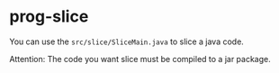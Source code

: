 # prog-slice
You can use the `src/slice/SliceMain.java` to slice a java code.

Attention: The code you want slice must be compiled to a jar package.

